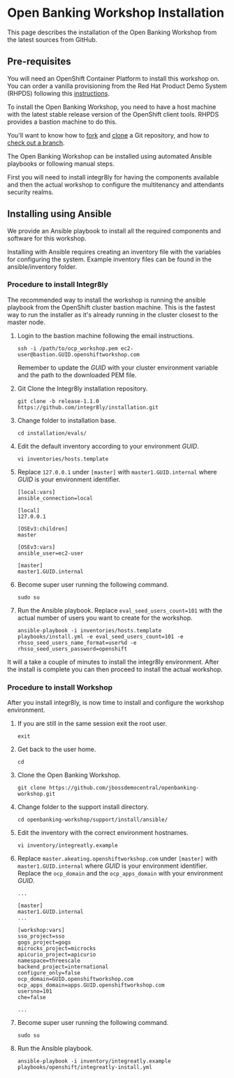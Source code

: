 # Open Banking Workshop Installation

This page describes the installation of the Open Banking Workshop from the latest sources from GitHub.

## Pre-requisites

You will need an OpenShift Container Platform to install this workshop on. You can order a vanilla provisioning from the Red Hat Product Demo System (RHPDS) following this [instructions](https://mojo.redhat.com/docs/DOC-1175640).

To install the Open Banking Workshop, you need to have a host machine with the latest stable release version of the OpenShift client tools. RHPDS provides a bastion machine to do this.

You'll want to know how to [fork](https://help.github.com/articles/fork-a-repo/) and [clone](https://help.github.com/articles/cloning-a-repository/) a Git repository, and how to [check out a branch](https://git-scm.com/docs/git-checkout#git-checkout-emgitcheckoutemltbranchgt).

The Open Banking Workshop can be installed using automated Ansible playbooks or following manual steps.

First you will need to install integr8ly for having the components available and then the actual workshop to configure the multitenancy and attendants security realms.

## Installing using Ansible

We provide an Ansible playbook to install all the required components and software for this workshop.

Installing with Ansible requires creating an inventory file with the variables for configuring the system. Example inventory files can be found in the ansible/inventory folder.

### Procedure to install Integr8ly

The recommended way to install the workshop is running the ansible playbook from the OpenShift cluster bastion machine. This is the fastest way to run the installer as it's already running in the cluster closest to the master node.

1. Login to the bastion machine following the email instructions.

    ```
    ssh -i /path/to/ocp_workshop.pem ec2-user@bastion.GUID.openshiftworkshop.com
    ```

    Remember to update the *GUID* with your cluster environment variable and the path to the downloaded PEM file.

1. Git Clone the Integr8ly installation repository.

    ```
    git clone -b release-1.1.0 https://github.com/integr8ly/installation.git
    ```

1. Change folder to installation base.

    ```
    cd installation/evals/
    ```

1. Edit the default inventory according to your environment *GUID*.

    ```
    vi inventories/hosts.template
    ```

1. Replace `127.0.0.1` under `[master]` with `master1.GUID.internal` where *GUID* is your environment identifier.

    ```
    [local:vars]
    ansible_connection=local
    
    [local]
    127.0.0.1
    
    [OSEv3:children]
    master
    
    [OSEv3:vars]
    ansible_user=ec2-user
    
    [master]
    master1.GUID.internal
    ```

1. Become super user running the following command.

    ```
    sudo su
    ```

1. Run the Ansible playbook. Replace `eval_seed_users_count=101` with the actual number of users you want to create for the workshop.

    ```
    ansible-playbook -i inventories/hosts.template playbooks/install.yml -e eval_seed_users_count=101 -e rhsso_seed_users_name_format=user%d -e rhsso_seed_users_password=openshift
    ```

It will a take a couple of minutes to install the integr8ly environment. After the install is complete you can then proceed to install the actual workshop.

### Procedure to install Workshop

After you install integr8ly, is now time to install and configure the workshop environment.

1. If you are still in the same session exit the root user.

    ```
    exit
    ```

1. Get back to the user home.

    ```
    cd
    ```

1. Clone the Open Banking Workshop.

    ```
    git clone https://github.com/jbossdemocentral/openbanking-workshop.git
    ```

1. Change folder to the support install directory.

    ```
    cd openbanking-workshop/support/install/ansible/
    ```

1. Edit the inventory with the correct environment hostnames.

    ```
    vi inventory/integreatly.example
    ```

1. Replace `master.akeating.openshiftworkshop.com` under `[master]` with `master1.GUID.internal` where *GUID* is your environment identifier. Replace the `ocp_domain` and the `ocp_apps_domain` with your environment *GUID*. 

    ```
    ...
    
    [master]
    master1.GUID.internal
    ...
    
    [workshop:vars]
    sso_project=sso
    gogs_project=gogs
    microcks_project=microcks
    apicurio_project=apicurio
    namespace=threescale
    backend_project=international
    configure_only=false
    ocp_domain=GUID.openshiftworkshop.com
    ocp_apps_domain=apps.GUID.openshiftworkshop.com
    usersno=101
    che=false
    
    ...

    ```

1. Become super user running the following command.

    ```
    sudo su
    ```

1. Run the Ansible playbook.

    ```
    ansible-playbook -i inventory/integreatly.example playbooks/openshift/integreatly-install.yml
    ```
